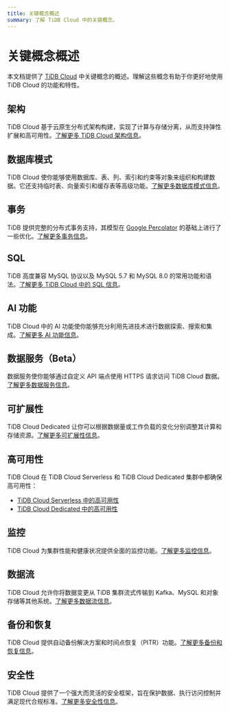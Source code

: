 ```yaml
---
title: 关键概念概述
summary: 了解 TiDB Cloud 中的关键概念。
---
```


# 关键概念概述

本文档提供了 [TiDB Cloud](https://www.pingcap.com/tidb-cloud/) 中关键概念的概述。理解这些概念有助于你更好地使用 TiDB Cloud 的功能和特性。

## 架构

TiDB Cloud 基于云原生分布式架构构建，实现了计算与存储分离，从而支持弹性扩展和高可用性。[了解更多 TiDB Cloud 架构信息](/tidb-cloud/architecture-concepts.md)。

## 数据库模式

TiDB Cloud 使你能够使用数据库、表、列、索引和约束等对象来组织和构建数据。它还支持临时表、向量索引和缓存表等高级功能。[了解更多数据库模式信息](/tidb-cloud/database-schema-concepts.md)。

## 事务

TiDB 提供完整的分布式事务支持，其模型在 [Google Percolator](https://research.google.com/pubs/pub36726.html) 的基础上进行了一些优化。[了解更多事务信息](/tidb-cloud/transaction-concepts.md)。

## SQL

TiDB 高度兼容 MySQL 协议以及 MySQL 5.7 和 MySQL 8.0 的常用功能和语法。[了解更多 TiDB Cloud 中的 SQL 信息](/tidb-cloud/sql-concepts.md)。

## AI 功能

TiDB Cloud 中的 AI 功能使你能够充分利用先进技术进行数据探索、搜索和集成。[了解更多 AI 功能信息](/tidb-cloud/ai-feature-concepts.md)。

## 数据服务（Beta）

数据服务使你能够通过自定义 API 端点使用 HTTPS 请求访问 TiDB Cloud 数据。[了解更多数据服务信息](/tidb-cloud/data-service-concepts.md)。

## 可扩展性

TiDB Cloud Dedicated 让你可以根据数据量或工作负载的变化分别调整其计算和存储资源。[了解更多可扩展性信息](/tidb-cloud/scalability-concepts.md)。

## 高可用性

TiDB Cloud 在 TiDB Cloud Serverless 和 TiDB Cloud Dedicated 集群中都确保高可用性：

- [TiDB Cloud Serverless 中的高可用性](/tidb-cloud/serverless-high-availability.md)
- [TiDB Cloud Dedicated 中的高可用性](/tidb-cloud/high-availability-with-multi-az.md)

## 监控

TiDB Cloud 为集群性能和健康状况提供全面的监控功能。[了解更多监控信息](/tidb-cloud/monitoring-concepts.md)。

## 数据流

TiDB Cloud 允许你将数据变更从 TiDB 集群流式传输到 Kafka、MySQL 和对象存储等其他系统。[了解更多数据流信息](/tidb-cloud/data-streaming-concepts.md)。

## 备份和恢复

TiDB Cloud 提供自动备份解决方案和时间点恢复（PITR）功能。[了解更多备份和恢复信息](/tidb-cloud/backup-and-restore-concepts.md)。

## 安全性

TiDB Cloud 提供了一个强大而灵活的安全框架，旨在保护数据、执行访问控制并满足现代合规标准。[了解更多安全性信息](/tidb-cloud/security-concepts.md)。
